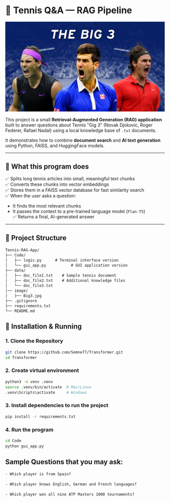 # 🎾 Tennis Q&A — RAG Pipeline


![Tennis Banner](image/Big3.jpg)

This project is a small **Retrieval-Augmented Generation (RAG) application** built to answer questions about Tennis "Gig 3" (Novak Djokovic, Roger Federer, Rafael Nadal) using a local knowledge base of `.txt` documents.

It demonstrates how to combine **document search** and **AI text generation** using Python, FAISS, and HuggingFace models.

---

## 🚀 What this program does

✅ Splits long tennis articles into small, meaningful text chunks  
✅ Converts these chunks into vector embeddings  
✅ Stores them in a FAISS vector database for fast similarity search  
✅ When the user asks a question:
- It finds the most relevant chunks
- It passes the context to a pre-trained language model (`Flan-T5`)  
✅ Returns a final, AI-generated answer

---

## 📂 Project Structure
```text
Tennis-RAG-App/
├── Code/
│   ├── logic.py      # Terminal interface version
│   └── gui_app.py           # GUI application version
├── data/
│   ├── doc_file1.txt    # Sample tennis document
│   ├── doc_file2.txt    # Additional knowledge files
│   └── doc_file3.txt
│── image/
│   ├── Big3.jpg
├── .gitignore
├── requirements.txt
└── README.md
```

## 🔧 Installation & Running

### 1. Clone the Repository

```bash
git clone https://github.com/Semne77/Transformer.git
cd Transformer
```
### 2. Create virtual environment

```bash
python3 -m venv .venv
source .venv/bin/activate  # Mac/Linux
.venv\Scripts\activate     # Windows
```

### 3. Install dependencies to run the project
```bash
pip install -r requirements.txt
```


### 4. Run the program
```bash
cd Code
python gui_app.py
```

## Sample Questions that you may ask:

```text
- Which player is from Spain?

- Which player knows English, German and French languages?

- Which player won all nine ATP Masters 1000 tournaments?
```